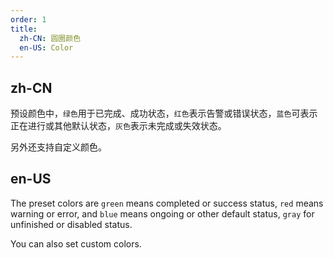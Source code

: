 ```yaml
---
order: 1
title:
  zh-CN: 圆圈颜色
  en-US: Color
---
```


## zh-CN
预设颜色中，`绿色`用于已完成、成功状态，`红色`表示告警或错误状态，`蓝色`可表示正在进行或其他默认状态，`灰色`表示未完成或失效状态。

另外还支持自定义颜色。


## en-US
The preset colors are `green` means completed or success status, `red` means warning or error, and `blue` means ongoing or other default status, `gray` for unfinished or disabled status.

You can also set custom colors.


